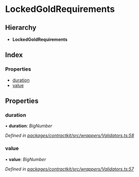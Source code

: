 # LockedGoldRequirements

## Hierarchy

* **LockedGoldRequirements**

## Index

### Properties

* [duration]()
* [value]()

## Properties

### duration

• **duration**: _BigNumber_

_Defined in_ [_packages/contractkit/src/wrappers/Validators.ts:58_](https://github.com/celo-org/celo-monorepo/blob/master/packages/contractkit/src/wrappers/Validators.ts#L58)

### value

• **value**: _BigNumber_

_Defined in_ [_packages/contractkit/src/wrappers/Validators.ts:57_](https://github.com/celo-org/celo-monorepo/blob/master/packages/contractkit/src/wrappers/Validators.ts#L57)

